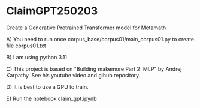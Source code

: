 # ClaimGPT250203

Create a Generative Pretrained Transformer model for Metamath

A) You need to run once corpus_base/corpus01/main_corpus01.py to create file corpus01.txt

B) I am using python 3.11

C) This project is based on "Building makemore Part 2: MLP" by Andrej Karpathy.
See his youtube video and gihub repository.

D) It is best to use a GPU to train.

E) Run the notebook claim_gpt.ipynb